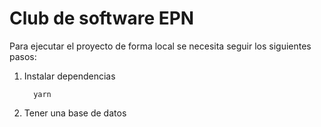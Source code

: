 # Club de software EPN
Para ejecutar el proyecto de forma local se necesita seguir los siguientes pasos:
1.  Instalar dependencias
    ```
      yarn
    ```

2. Tener una base de datos